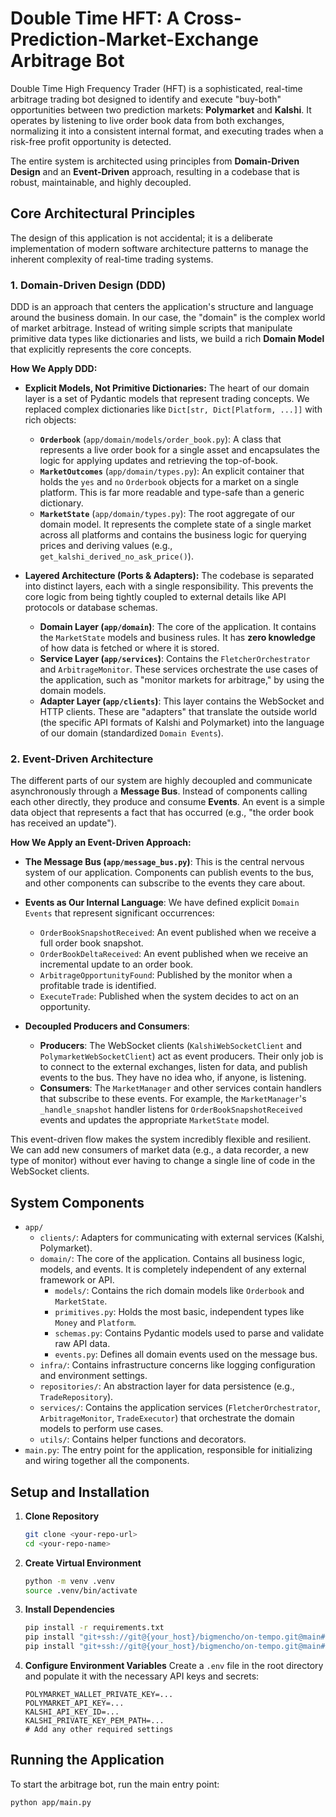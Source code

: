 # Double Time HFT: A Cross-Prediction-Market-Exchange Arbitrage Bot

Double Time High Frequency Trader (HFT) is a sophisticated, real-time arbitrage trading bot designed to identify and execute "buy-both" opportunities between two prediction markets: **Polymarket** and **Kalshi**. It operates by listening to live order book data from both exchanges, normalizing it into a consistent internal format, and executing trades when a risk-free profit opportunity is detected.

The entire system is architected using principles from **Domain-Driven Design** and an **Event-Driven** approach, resulting in a codebase that is robust, maintainable, and highly decoupled.

## Core Architectural Principles

The design of this application is not accidental; it is a deliberate implementation of modern software architecture patterns to manage the inherent complexity of real-time trading systems.

### 1. Domain-Driven Design (DDD)

DDD is an approach that centers the application's structure and language around the business domain. In our case, the "domain" is the complex world of market arbitrage. Instead of writing simple scripts that manipulate primitive data types like dictionaries and lists, we build a rich **Domain Model** that explicitly represents the core concepts.

**How We Apply DDD:**

* **Explicit Models, Not Primitive Dictionaries:** The heart of our domain layer is a set of Pydantic models that represent trading concepts. We replaced complex dictionaries like `Dict[str, Dict[Platform, ...]]` with rich objects:
    * **`Orderbook`** (`app/domain/models/order_book.py`): A class that represents a live order book for a single asset and encapsulates the logic for applying updates and retrieving the top-of-book.
    * **`MarketOutcomes`** (`app/domain/types.py`): An explicit container that holds the `yes` and `no` `Orderbook` objects for a market on a single platform. This is far more readable and type-safe than a generic dictionary.
    * **`MarketState`** (`app/domain/types.py`): The root aggregate of our domain model. It represents the complete state of a single market across all platforms and contains the business logic for querying prices and deriving values (e.g., `get_kalshi_derived_no_ask_price()`).

* **Layered Architecture (Ports & Adapters):** The codebase is separated into distinct layers, each with a single responsibility. This prevents the core logic from being tightly coupled to external details like API protocols or database schemas.
    * **Domain Layer (`app/domain`)**: The core of the application. It contains the `MarketState` models and business rules. It has **zero knowledge** of how data is fetched or where it is stored.
    * **Service Layer (`app/services`)**: Contains the `FletcherOrchestrator` and `ArbitrageMonitor`. These services orchestrate the use cases of the application, such as "monitor markets for arbitrage," by using the domain models.
    * **Adapter Layer (`app/clients`)**: This layer contains the WebSocket and HTTP clients. These are "adapters" that translate the outside world (the specific API formats of Kalshi and Polymarket) into the language of our domain (standardized `Domain Events`).

### 2. Event-Driven Architecture

The different parts of our system are highly decoupled and communicate asynchronously through a **Message Bus**. Instead of components calling each other directly, they produce and consume **Events**. An event is a simple data object that represents a fact that has occurred (e.g., "the order book has received an update").

**How We Apply an Event-Driven Approach:**

* **The Message Bus (`app/message_bus.py`)**: This is the central nervous system of our application. Components can publish events to the bus, and other components can subscribe to the events they care about.

* **Events as Our Internal Language**: We have defined explicit `Domain Events` that represent significant occurrences:
    * `OrderBookSnapshotReceived`: An event published when we receive a full order book snapshot.
    * `OrderBookDeltaReceived`: An event published when we receive an incremental update to an order book.
    * `ArbitrageOpportunityFound`: Published by the monitor when a profitable trade is identified.
    * `ExecuteTrade`: Published when the system decides to act on an opportunity.

* **Decoupled Producers and Consumers**:
    * **Producers**: The WebSocket clients (`KalshiWebSocketClient` and `PolymarketWebSocketClient`) act as event producers. Their only job is to connect to the external exchanges, listen for data, and publish events to the bus. They have no idea who, if anyone, is listening.
    * **Consumers**: The `MarketManager` and other services contain handlers that subscribe to these events. For example, the `MarketManager`'s `_handle_snapshot` handler listens for `OrderBookSnapshotReceived` events and updates the appropriate `MarketState` model.

This event-driven flow makes the system incredibly flexible and resilient. We can add new consumers of market data (e.g., a data recorder, a new type of monitor) without ever having to change a single line of code in the WebSocket clients.

## System Components

* `app/`
    * `clients/`: Adapters for communicating with external services (Kalshi, Polymarket).
    * `domain/`: The core of the application. Contains all business logic, models, and events. It is completely independent of any external framework or API.
        * `models/`: Contains the rich domain models like `Orderbook` and `MarketState`.
        * `primitives.py`: Holds the most basic, independent types like `Money` and `Platform`.
        * `schemas.py`: Contains Pydantic models used to parse and validate raw API data.
        * `events.py`: Defines all domain events used on the message bus.
    * `infra/`: Contains infrastructure concerns like logging configuration and environment settings.
    * `repositories/`: An abstraction layer for data persistence (e.g., `TradeRepository`).
    * `services/`: Contains the application services (`FletcherOrchestrator`, `ArbitrageMonitor`, `TradeExecutor`) that orchestrate the domain models to perform use cases.
    * `utils/`: Contains helper functions and decorators.
* `main.py`: The entry point for the application, responsible for initializing and wiring together all the components.

## Setup and Installation

1.  **Clone Repository**
    ```bash
    git clone <your-repo-url>
    cd <your-repo-name>
    ```

2.  **Create Virtual Environment**
    ```bash
    python -m venv .venv
    source .venv/bin/activate
    ```

3.  **Install Dependencies**
    ```bash
    pip install -r requirements.txt
    pip install "git+ssh://git@{your_host}/bigmencho/on-tempo.git@main#egg=shared_infra&subdirectory=shared_libraries/shared_infrastructure_container"
    pip install "git+ssh://git@{your_host}/bigmencho/on-tempo.git@main#egg=shared_wallets&subdirectory=shared_libraries/shared_wallets_container"
    ```

4.  **Configure Environment Variables**
    Create a `.env` file in the root directory and populate it with the necessary API keys and secrets:
    ```env
    POLYMARKET_WALLET_PRIVATE_KEY=...
    POLYMARKET_API_KEY=...
    KALSHI_API_KEY_ID=...
    KALSHI_PRIVATE_KEY_PEM_PATH=...
    # Add any other required settings
    ```

## Running the Application

To start the arbitrage bot, run the main entry point:

```bash
python app/main.py

